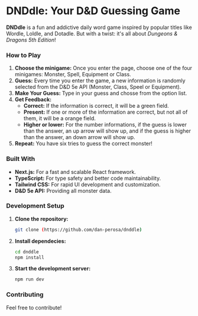 # DNDdle: Your D&D Guessing Game

**DNDdle** is a fun and addictive daily word game inspired by popular titles like Wordle, Loldle, and Dotadle. But with a twist: it's all about *Dungeons & Dragons 5th Edition*!

### How to Play
1. **Choose the minigame:** Once you enter the page, choose one of the four minigames: Monster, Spell, Equipment or Class.
1. **Guess:** Every time you enter the game, a new information is randomly selected from the D&D 5e API (Monster, Class, Speel or Equipment).
2. **Make Your Guess:** Type in your guess and chosse from the option list.
3. **Get Feedback:**
   - **Correct:** If the information is correct, it will be a green field.
   - **Present:** If one or more of the information are correct, but not all of them, it will be a orange field.
   - **Higher or lower:** For the number informations, if the guess is lower than the answer, an up arrow will show up, and if the guess is higher than the answer, an down arrow will show up.
4. **Repeat:** You have six tries to guess the correct monster!

### Built With
* **Next.js:** For a fast and scalable React framework.
* **TypeScript:** For type safety and better code maintainability.
* **Tailwind CSS:** For rapid UI development and customization.
* **D&D 5e API:** Providing all monster data.

### Development Setup
1. **Clone the repository:**
   ```bash
   git clone (https://github.com/dan-perosa/dnddle)
   
2. **Install dependecies:**
   ```bash
   cd dnddle
   npm install
   
3. **Start the development server:**
   ```bash
   npm run dev

### Contributing
Feel free to contribute!
